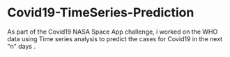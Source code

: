 # Covid19-TimeSeries-Prediction
As part of the Covid19 NASA Space App challenge, i worked on the WHO data using Time series analysis to predict the cases for Covid19 in the next "n" days .
